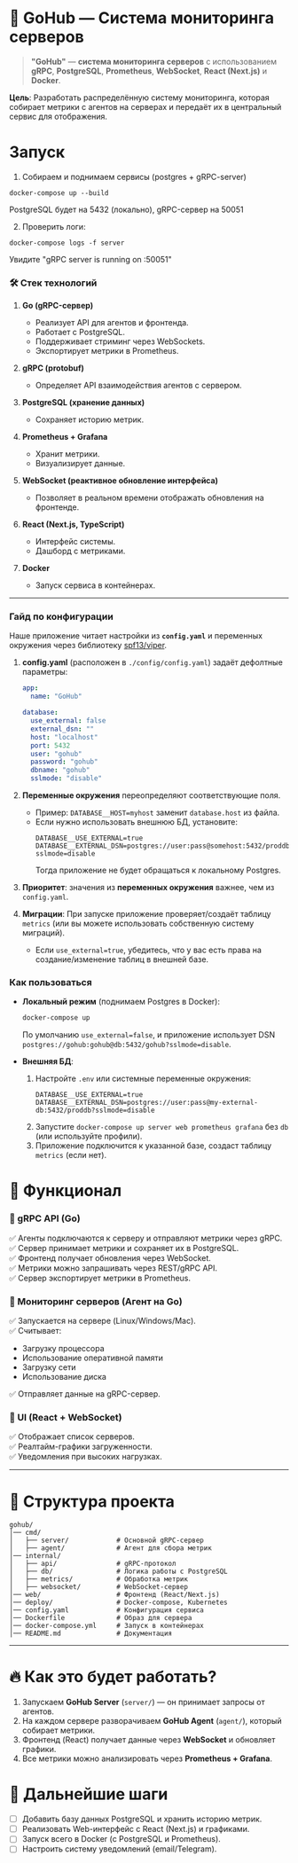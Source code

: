 # **📌 GoHub — Система мониторинга серверов**
> **"GoHub"** — **система мониторинга серверов** с использованием **gRPC**, **PostgreSQL**, **Prometheus**, **WebSocket**, **React (Next.js)** и **Docker**.

**Цель**: Разработать распределённую систему мониторинга, которая собирает метрики с агентов на серверах и передаёт их в центральный сервис для отображения.

# Запуск
1. Собираем и поднимаем сервисы (postgres + gRPC-server)
```
docker-compose up --build
```
PostgreSQL будет на 5432 (локально), gRPC-сервер на 50051

2. Проверить логи:
```
docker-compose logs -f server
```
Увидите "gRPC server is running on :50051"

### **🛠 Стек технологий**
1. **Go (gRPC-сервер)**
   - Реализует API для агентов и фронтенда.
   - Работает с PostgreSQL.
   - Поддерживает стриминг через WebSockets.
   - Экспортирует метрики в Prometheus.

2. **gRPC (protobuf)**
   - Определяет API взаимодействия агентов с сервером.

3. **PostgreSQL (хранение данных)**
   - Сохраняет историю метрик.

4. **Prometheus + Grafana**
   - Хранит метрики.
   - Визуализирует данные.

5. **WebSocket (реактивное обновление интерфейса)**
   - Позволяет в реальном времени отображать обновления на фронтенде.

6. **React (Next.js, TypeScript)**
   - Интерфейс системы.
   - Дашборд с метриками.

7. **Docker**
   - Запуск сервиса в контейнерах.

---

### **Гайд по конфигурации**

Наше приложение читает настройки из **`config.yaml`** и переменных окружения через библиотеку [spf13/viper](https://github.com/spf13/viper).

1. **config.yaml** (расположен в `./config/config.yaml`) задаёт дефолтные параметры:
   ```yaml
   app:
     name: "GoHub"

   database:
     use_external: false
     external_dsn: ""
     host: "localhost"
     port: 5432
     user: "gohub"
     password: "gohub"
     dbname: "gohub"
     sslmode: "disable"
   ```

2. **Переменные окружения** переопределяют соответствующие поля.  
   - Пример: `DATABASE__HOST=myhost` заменит `database.host` из файла.  
   - Если нужно использовать внешнюю БД, установите:
     ```
     DATABASE__USE_EXTERNAL=true
     DATABASE__EXTERNAL_DSN=postgres://user:pass@somehost:5432/proddb?sslmode=disable
     ```
     Тогда приложение не будет обращаться к локальному Postgres.

3. **Приоритет**: значения из **переменных окружения** важнее, чем из `config.yaml`.  

4. **Миграции**: При запуске приложение проверяет/создаёт таблицу `metrics` (или вы можете использовать собственную систему миграций).  
   - Если `use_external=true`, убедитесь, что у вас есть права на создание/изменение таблиц в внешней базе.

### **Как пользоваться**

- **Локальный режим** (поднимаем Postgres в Docker):
  ```bash
  docker-compose up
  ```
  По умолчанию `use_external=false`, и приложение использует DSN `postgres://gohub:gohub@db:5432/gohub?sslmode=disable`.

- **Внешняя БД**:
  1. Настройте `.env` или системные переменные окружения:
     ```
     DATABASE__USE_EXTERNAL=true
     DATABASE__EXTERNAL_DSN=postgres://user:pass@my-external-db:5432/proddb?sslmode=disable
     ```
  2. Запустите `docker-compose up server web prometheus grafana` без `db` (или используйте профили).  
  3. Приложение подключится к указанной базе, создаст таблицу `metrics` (если нет).

# **🎯 Функционал**
### 🔹 gRPC API (Go)
✅ Агенты подключаются к серверу и отправляют метрики через gRPC.  
✅ Сервер принимает метрики и сохраняет их в PostgreSQL.  
✅ Фронтенд получает обновления через WebSocket.  
✅ Метрики можно запрашивать через REST/gRPC API.  
✅ Сервер экспортирует метрики в Prometheus.

### 🔹 Мониторинг серверов (Агент на Go)
✅ Запускается на сервере (Linux/Windows/Mac).  
✅ Считывает:
- Загрузку процессора
- Использование оперативной памяти
- Загрузку сети
- Использование диска  

✅ Отправляет данные на gRPC-сервер.  

### 🔹 UI (React + WebSocket)
✅ Отображает список серверов.  
✅ Реалтайм-графики загруженности.  
✅ Уведомления при высоких нагрузках.  

---

# **📁 Структура проекта**
```
gohub/
│── cmd/
│   ├── server/            # Основной gRPC-сервер
│   ├── agent/             # Агент для сбора метрик
│── internal/
│   ├── api/               # gRPC-протокол
│   ├── db/                # Логика работы с PostgreSQL
│   ├── metrics/           # Обработка метрик
│   ├── websocket/         # WebSocket-сервер
│── web/                   # Фронтенд (React/Next.js)
│── deploy/                # Docker-compose, Kubernetes
│── config.yaml            # Конфигурация сервиса
│── Dockerfile             # Образ для сервера
│── docker-compose.yml     # Запуск в контейнерах
│── README.md              # Документация
```

---

# **🔥 Как это будет работать?**
1. Запускаем **GoHub Server** (`server/`) — он принимает запросы от агентов.
2. На каждом сервере разворачиваем **GoHub Agent** (`agent/`), который собирает метрики.
3. Фронтенд (React) получает данные через **WebSocket** и обновляет графики.
4. Все метрики можно анализировать через **Prometheus + Grafana**.

# **📌 Дальнейшие шаги**
- [ ] Добавить базу данных PostgreSQL и хранить историю метрик.
- [ ] Реализовать Web-интерфейс с React (Next.js) и графиками.
- [ ] Запуск всего в Docker (с PostgreSQL и Prometheus).
- [ ] Настроить систему уведомлений (email/Telegram).
